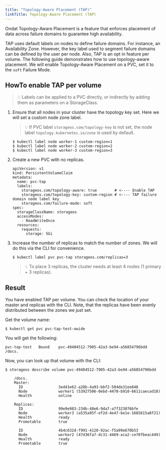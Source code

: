 ```yaml
---
title: "Topology-Aware Placement (TAP)"
linkTitle: Topology-Aware Placement (TAP)
---
```


Ondat Topology-Aware Placement is a feature that enforces placement of data
across failure domains to guarantee high availability.

TAP uses default labels on nodes to define failure domains. For instance, an
Availability Zone. However, the key label used to segment failure domains can
be defined by the user per node. Also, TAP is an opt in feature per volume. The
following guide demonstrates how to use topology-aware placement. We will
enable Topology-Aware Placement on a PVC, set it to the `soft` Failure Mode.

## HowTo enable TAP per volume

> 💡 Labels can be applied to a PVC directly, or indirectly by adding them
> as parameters on a StorageClass.

1. Ensure that all nodes in your cluster have the topology key set. Here we
   will set a custom node zone label.

    > 💡 If PVC label `storageos.com/topology-key` is not set, the node label
    > `topology.kubernetes.io/zone` is used by default.

    ```
    $ kubectl label node worker-1 custom-region=1 
    $ kubectl label node worker-2 custom-region=2
    $ kubectl label node worker-3 custom-region=3
    ```

1. Create a new PVC with no replicas.

    ```
    apiVersion: v1
    kind: PersistentVolumeClaim
    metadata:
      name: pvc-tap
      labels:
        storageos.com/topology-aware: true        # <---- Enable TAP
        storageos.com/topology-key: custom-region # <---- TAP failure domain node label key
        storageos.com/failure-mode: soft
    spec:
      storageClassName: storageos
      accessModes:
        - ReadWriteOnce
      resources:
        requests:
          storage: 5Gi
    ```

1. Increase the number of replicas to match the number of zones. We will do
   this via the CLI for convenience.

    ```
    $ kubectl label pvc pvc-tap storageos.com/replicas=3
    ```
    > 💡 To place 3 replicas, the cluster needs at least 4 nodes (1 primary + 3
    > replicas).

## Result

You have enabled TAP per volume. You can check the location of your master and
replicas with the CLI. Note, that the replicas have been evenly distributed
between the zones we just set.

Get the volume name:

```
$ kubectl get pvc pvc-tap-test-owide
```

You will get the following:

```
pvc-tap-test   Bound    pvc-49404512-7905-42a3-be94-a56854796bdd /docs.
```
Now, you can look up that volume with the CLI:

```
$ storageos describe volume pvc-49404512-7905-42a3-be94-a56854796bdd
```

```
    /docs.
    Master:
      ID                3ed41e62-a28b-4a93-bbf2-504de31ee848
      Node              worker1 (53927506-0ebd-4470-b910-6611caecad18)
      Health            online

    Replicas:
      ID                99e9e983-234b-48e6-9da7-a7f323076bfe
      Node              worker3 (a535a95f-ef2d-4e47-be1e-1685615a8f21)
      Health            ready
      Promotable        true

      ID                4b4c632d-f991-4120-92ac-f5a99e670b53
      Node              worker2 (47d36fa7-dc31-4469-aca2-ce70fbeac449)
      Health            ready
      Promotable        true
```
